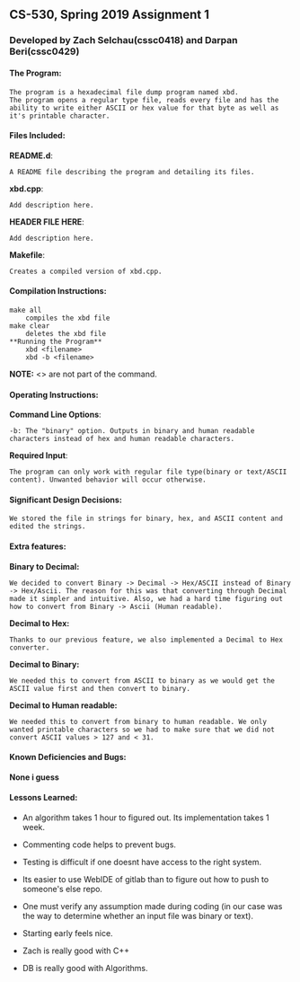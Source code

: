  <!-----------------------------------------------------------------
 Name: Zach Selchau
 username: cssc0418
 Project: CS530 Assignment 1
 File: README.md
 Notes: A README file describing the program and detailing its files.

 Name: Darpan Beri
 username: cssc0429
 Project: CS530 Assignment 1
 File: README.md
  Notes: A README file describing the program and detailing its files.
--------------------------------------------------------------------->

## CS-530, Spring 2019 Assignment 1
### Developed by Zach Selchau(cssc0418) and Darpan Beri(cssc0429)

#### The Program:
    The program is a hexadecimal file dump program named xbd.
    The program opens a regular type file, reads every file and has the ability to write either ASCII or hex value for that byte as well as it's printable character.

#### Files Included:
**README.d**:

    A README file describing the program and detailing its files.

**xbd.cpp**:

    Add description here.

**HEADER FILE HERE**:

    Add description here.

**Makefile**:

    Creates a compiled version of xbd.cpp.

#### Compilation Instructions:
    make all
    	compiles the xbd file
    make clear
    	deletes the xbd file
    **Running the Program**
    	xbd <filename>
    	xbd -b <filename>
**NOTE:** <> are not part of the command.

#### Operating Instructions:
**Command Line Options**:

    -b: The "binary" option. Outputs in binary and human readable characters instead of hex and human readable characters.

**Required Input**:

    The program can only work with regular file type(binary or text/ASCII content). Unwanted behavior will occur otherwise.

#### Significant Design Decisions:
    We stored the file in strings for binary, hex, and ASCII content and edited the strings.

#### Extra features:
**Binary to Decimal:**

    We decided to convert Binary -> Decimal -> Hex/ASCII instead of Binary -> Hex/Ascii. The reason for this was that converting through Decimal made it simpler and intuitive. Also, we had a hard time figuring out how to convert from Binary -> Ascii (Human readable).

**Decimal to Hex:**

    Thanks to our previous feature, we also implemented a Decimal to Hex converter.

**Decimal to Binary:**

    We needed this to convert from ASCII to binary as we would get the ASCII value first and then convert to binary.

**Decimal to Human readable:**

    We needed this to convert from binary to human readable. We only wanted printable characters so we had to make sure that we did not convert ASCII values > 127 and < 31.

#### Known Deficiencies and Bugs:
**None i guess**

#### Lessons Learned:
* An algorithm takes 1 hour to figured out. Its implementation takes 1 week.

* Commenting code helps to prevent bugs.

* Testing is difficult if one doesnt have access to the right system.

* Its easier to use WebIDE of gitlab than to figure out how to push to someone's else repo.

* One must verify any assumption made during coding (in our case was the way to determine whether an input file was binary or text).

* Starting early feels nice.

* Zach is really good with C++

* DB is really good with Algorithms.

<!-----------------------------------------[ EOF: README.md ]--------------------------------->